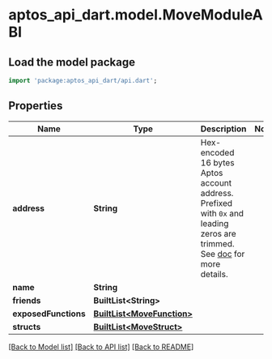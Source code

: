 # aptos_api_dart.model.MoveModuleABI

## Load the model package
```dart
import 'package:aptos_api_dart/api.dart';
```

## Properties
Name | Type | Description | Notes
------------ | ------------- | ------------- | -------------
**address** | **String** | Hex-encoded 16 bytes Aptos account address.  Prefixed with `0x` and leading zeros are trimmed.  See [doc](https://diem.github.io/move/address.html) for more details.  | 
**name** | **String** |  | 
**friends** | **BuiltList&lt;String&gt;** |  | 
**exposedFunctions** | [**BuiltList&lt;MoveFunction&gt;**](MoveFunction.md) |  | 
**structs** | [**BuiltList&lt;MoveStruct&gt;**](MoveStruct.md) |  | 

[[Back to Model list]](../README.md#documentation-for-models) [[Back to API list]](../README.md#documentation-for-api-endpoints) [[Back to README]](../README.md)


